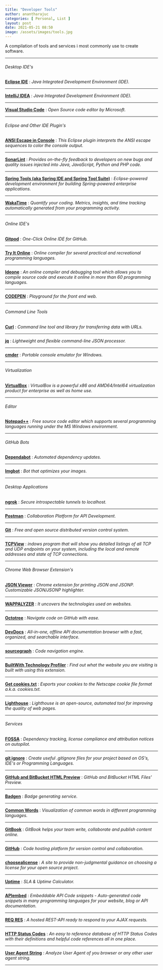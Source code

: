 ```yaml
---
title: "Developer Tools"
author: anantharajuc
categories: [ Personal, List ]
layout: post
date: 2021-05-21 08:50
image: /assets/images/tools.jpg
---
```


A compilation of tools and services i most commonly use to create software. 

---

###### Desktop IDE's

**<a href="https://www.eclipse.org/ide/" target="_blank" >Eclipse IDE</a>** : *Java Integrated Development Environment (IDE).* 

---

**<a href="https://www.jetbrains.com/idea/" target="_blank" >IntelliJ IDEA</a>** : *Java Integrated Development Environment (IDE).* 

---

**<a href="https://code.visualstudio.com/" target="_blank" >Visual Studio Code</a>** : *Open Source code editor by Microsoft.*  

---

###### Eclipse and Other IDE Plugin's

**<a href="https://marketplace.eclipse.org/content/ansi-escape-console" target="_blank" >ANSI Escape in Console</a>** : *This Eclipse plugin interprets the ANSI escape sequences to color the console output.* 

---

**<a href="https://marketplace.eclipse.org/content/sonarlint" target="_blank" >SonarLint</a>** : *Provides on-the-fly feedback to developers on new bugs and quality issues injected into Java, JavaScript, Python and PHP code.* 

---

**<a href="https://marketplace.eclipse.org/content/spring-tools-aka-spring-ide-and-spring-tool-suite" target="_blank" >Spring Tools (aka Spring IDE and Spring Tool Suite)</a>** : *Eclipse-powered development environment for building Spring-powered enterprise applications.* 

---

**<a href="https://wakatime.com/" target="_blank" >WakaTime</a>** : *Quantify your coding. Metrics, insights, and time tracking automatically generated from your programming activity.* 

---

###### Online IDE's

**<a href="https://www.gitpod.io/" target="_blank" >Gitpod</a>** : *One-Click Online IDE for GitHub.* 

---

**<a href="https://tio.run/#" target="_blank" >Try It Online</a>** : *Online compiler for several practical and recreational programming languages.* 

---

**<a href="https://ideone.com/" target="_blank" >Ideone</a>** : *An online compiler and debugging tool which allows you to compile source code and execute it online in more than 60 programming languages.* 

---

**<a href="http://codepen.io/" target="_blank" >CODEPEN</a>** : *Playground for the front end web.* 

---

###### Command Line Tools

**<a href="https://curl.haxx.se/" target="_blank" >Curl</a>** : *Command line tool and library for transferring data with URLs.*  

---

**<a href="https://stedolan.github.io/jq/" target="_blank" >jq</a>** : *Lightweight and flexible command-line JSON processor.*  

---

**<a href="http://cmder.net/" target="_blank" >cmder</a>** : *Portable console emulator for Windows.*  

---

###### Virtualization

**<a href="https://www.virtualbox.org/" target="_blank" >VirtualBox</a>** : *VirtualBox is a powerful x86 and AMD64/Intel64 virtualization product for enterprise as well as home use.*  

---

###### Editor

**<a href="https://notepad-plus-plus.org/" target="_blank" >Notepad++</a>** : *Free source code editor which supports several programming languages running under the MS Windows environment.*  

---

###### GitHub Bots

**<a href="https://dependabot.com/" target="_blank" >Dependabot</a>** : *Automated dependency updates.*    

---

**<a href="https://github.com/marketplace/imgbot" target="_blank" >Imgbot</a>** : *Bot that optimizes your images.*    

---

###### Desktop Applications

**<a href="https://ngrok.com/" target="_blank" >ngrok</a>** : *Secure introspectable tunnels to localhost.*  

---

**<a href="https://www.postman.com/" target="_blank" >Postman</a>** : *Collaboration Platform for API Development.*  

---

**<a href="https://git-scm.com/" target="_blank" >Git</a>** : *Free and open source distributed version control system.*    

---

**<a href="https://technet.microsoft.com/en-gb/sysinternals/bb897437" target="_blank" >TCPView</a>** : *indows program that will show you detailed listings of all TCP and UDP endpoints on your system, including the local and remote addresses and state of TCP connections.*    

---

###### Chrome Web Browser Extension's

**<a href="https://chrome.google.com/webstore/detail/json-viewer/gbmdgpbipfallnflgajpaliibnhdgobh" target="_blank" >JSON Viewer</a>** : *Chrome extension for printing JSON and JSONP. Customizable JSON/JSONP highlighter.*    

---

**<a href="https://wappalyzer.com/download" target="_blank" >WAPPALYZER</a>** : *It uncovers the technologies used on websites.*    

---

**<a href="https://www.octotree.io/" target="_blank" >Octotree</a>** : *Navigate code on GitHub with ease.*    

---

**<a href="https://chrome.google.com/webstore/detail/devdocs/mnfehgbmkapmjnhcnbodoamcioleeooe?hl=en" target="_blank" >DevDocs</a>** : *All-in-one, offline API documentation browser with a fast, organized, and searchable interface.*    

---

**<a href="https://about.sourcegraph.com/" target="_blank" >sourcegraph</a>** : *Code navigation engine.*    

---
**<a href="https://chrome.google.com/webstore/detail/builtwith-technology-prof/dapjbgnjinbpoindlpdmhochffioedbn" target="_blank" >BuiltWith Technology Profiler</a>** : *Find out what the website you are visiting is built with using this extension.*    

---

**<a href="https://chrome.google.com/webstore/detail/get-cookiestxt/bgaddhkoddajcdgocldbbfleckgcbcid" target="_blank" >Get cookies.txt</a>** : *Exports your cookies to the Netscape cookie file format a.k.a. cookies.txt.*   

---

**<a href="https://developers.google.com/web/tools/lighthouse/" target="_blank" >Lighthouse</a>** : *Lighthouse is an open-source, automated tool for improving the quality of web pages.* 

---

###### Services

**<a href="https://fossa.io/" target="_blank" >FOSSA</a>** : *Dependency tracking, license compliance and attribution notices on autopilot.*  

---

**<a href="https://www.gitignore.io/" target="_blank" >git ignore</a>** : *Create useful .gitignore files for your project based on OS's, IDE's or Programming Languages.*  

---

**<a href="http://htmlpreview.github.io/" target="_blank" >GitHub and BitBucket HTML Preview</a>** : *GitHub and BitBucket HTML Files' Preview.*      

---

**<a href="https://badgen.net/" target="_blank" >Badgen</a>** : *Badge generating service.*  

---

**<a href="https://anvaka.github.io/common-words/#?lang=java" target="_blank" >Common Words</a>** : *Visualization of common words in different programming languages.*  

---

**<a href="https://www.gitbook.com/" target="_blank" >GitBook</a>** : *GitBook helps your team write, collaborate and publish content online.*  

---

**<a href="https://github.com/" target="_blank" >GitHub</a>** : *Code hosting platform for version control and collaboration.*    

---

**<a href="https://choosealicense.com/" target="_blank" >choosealicense</a>** : *A site to provide non-judgmental guidance on choosing a license for your open source project.*    

---

**<a href="https://uptime.is/" target="_blank" >Uptime</a>** : *SLA & Uptime Calculator.* 

---

**<a href="https://apiembed.com/" target="_blank" >APIembed</a>** : *Embeddable API Code snippets - Auto-generated code snippets in many programming languages for your website, blog or API documentation.* 

---

**<a href="https://reqres.in/" target="_blank" >REQ RES</a>** : *A hosted REST-API ready to respond to your AJAX requests.* 

---

**<a href="https://httpstatuses.com/" target="_blank" >HTTP Status Codes</a>** : *An easy to reference database of HTTP Status Codes with their definitions and helpful code references all in one place.* 

---

**<a href="http://www.useragentstring.com/" target="_blank" >User Agent String</a>** : *Analyze User Agent of you browser or any other user agent string.* 

---